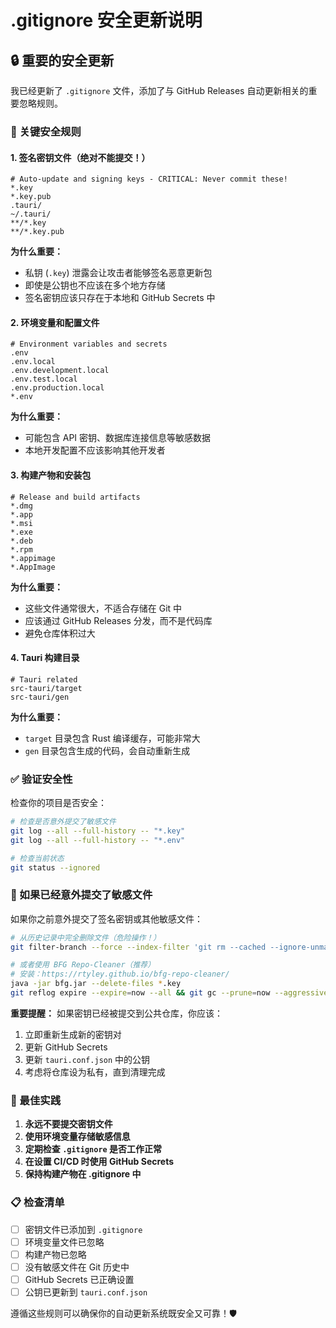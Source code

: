 # .gitignore 安全更新说明

## 🔒 重要的安全更新

我已经更新了 `.gitignore` 文件，添加了与 GitHub Releases 自动更新相关的重要忽略规则。

### 🚨 关键安全规则

#### 1. 签名密钥文件（绝对不能提交！）
```gitignore
# Auto-update and signing keys - CRITICAL: Never commit these!
*.key
*.key.pub
.tauri/
~/.tauri/
**/*.key
**/*.key.pub
```

**为什么重要：**
- 私钥 (`.key`) 泄露会让攻击者能够签名恶意更新包
- 即使是公钥也不应该在多个地方存储
- 签名密钥应该只存在于本地和 GitHub Secrets 中

#### 2. 环境变量和配置文件
```gitignore
# Environment variables and secrets
.env
.env.local
.env.development.local
.env.test.local
.env.production.local
*.env
```

**为什么重要：**
- 可能包含 API 密钥、数据库连接信息等敏感数据
- 本地开发配置不应该影响其他开发者

#### 3. 构建产物和安装包
```gitignore
# Release and build artifacts
*.dmg
*.app
*.msi
*.exe
*.deb
*.rpm
*.appimage
*.AppImage
```

**为什么重要：**
- 这些文件通常很大，不适合存储在 Git 中
- 应该通过 GitHub Releases 分发，而不是代码库
- 避免仓库体积过大

#### 4. Tauri 构建目录
```gitignore
# Tauri related
src-tauri/target
src-tauri/gen
```

**为什么重要：**
- `target` 目录包含 Rust 编译缓存，可能非常大
- `gen` 目录包含生成的代码，会自动重新生成

### ✅ 验证安全性

检查你的项目是否安全：

```bash
# 检查是否意外提交了敏感文件
git log --all --full-history -- "*.key"
git log --all --full-history -- "*.env"

# 检查当前状态
git status --ignored
```

### 🔧 如果已经意外提交了敏感文件

如果你之前意外提交了签名密钥或其他敏感文件：

```bash
# 从历史记录中完全删除文件（危险操作！）
git filter-branch --force --index-filter 'git rm --cached --ignore-unmatch *.key' --prune-empty --tag-name-filter cat -- --all

# 或者使用 BFG Repo-Cleaner（推荐）
# 安装：https://rtyley.github.io/bfg-repo-cleaner/
java -jar bfg.jar --delete-files *.key
git reflog expire --expire=now --all && git gc --prune=now --aggressive
```

**重要提醒：** 如果密钥已经被提交到公共仓库，你应该：
1. 立即重新生成新的密钥对
2. 更新 GitHub Secrets
3. 更新 `tauri.conf.json` 中的公钥
4. 考虑将仓库设为私有，直到清理完成

### 🎯 最佳实践

1. **永远不要提交密钥文件**
2. **使用环境变量存储敏感信息**
3. **定期检查 `.gitignore` 是否工作正常**
4. **在设置 CI/CD 时使用 GitHub Secrets**
5. **保持构建产物在 .gitignore 中**

### 📋 检查清单

- [ ] 密钥文件已添加到 `.gitignore`
- [ ] 环境变量文件已忽略
- [ ] 构建产物已忽略
- [ ] 没有敏感文件在 Git 历史中
- [ ] GitHub Secrets 已正确设置
- [ ] 公钥已更新到 `tauri.conf.json`

遵循这些规则可以确保你的自动更新系统既安全又可靠！🛡️ 